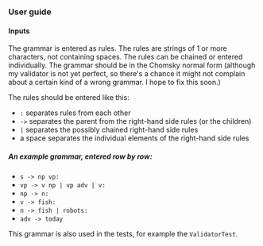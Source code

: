 ### User guide

#### Inputs

The grammar is entered as rules. The rules are strings of 1 or more characters, not containing spaces. The rules can be chained or entered individually. The grammar should be in the Chomsky normal form (although my validator is not yet perfect, so there's a chance it might not complain about a certain kind of a wrong grammar. I hope to fix this soon.)

The rules should be entered like this:
- `:` separates rules from each other
- `->` separates the parent from the right-hand side rules (or the children)
- `|` separates the possibly chained right-hand side rules
- a space separates the individual elements of the right-hand side rules


##### An example grammar, entered row by row:
- `s -> np vp:`
- `vp -> v np | vp adv | v:`
- `np -> n:`
- `v -> fish:`
- `n -> fish | robots:`
- `adv -> today`

This grammar is also used in the tests, for example the `ValidatorTest`.
